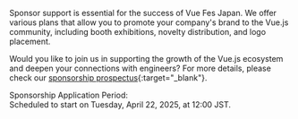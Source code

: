 Sponsor support is essential for the success of Vue Fes Japan. We offer various plans that allow you to promote your company's brand to the Vue.js community, including booth exhibitions, novelty distribution, and logo placement.

Would you like to join us in supporting the growth of the Vue.js ecosystem and deepen your connections with engineers? For more details, please check our [sponsorship prospectus](https://docs.google.com/document/d/1Eywy7QRq3xV3Nvzohv_Tsz25O7_Ae-2zXouKn4UQ6EQ/edit?usp=sharing){:target="\_blank"}.

Sponsorship Application Period:\
Scheduled to start on Tuesday, April 22, 2025, at 12:00 JST.
